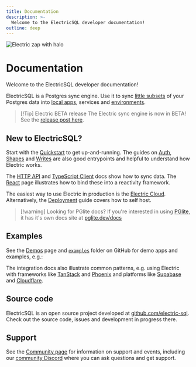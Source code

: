 ```yaml
---
title: Documentation
description: >-
  Welcome to the ElectricSQL developer documentation!
outline: deep
---
```


<script setup>
import { data as demosData } from '../data/demos.data.ts'
const { demos } = demosData

const linearlite = demos.find(x => x.link === '/demos/linearlite')
const notes = demos.find(x => x.link === '/demos/notes')
</script>

<p class="intro-zap-container">
  <img src="/img/home/zap-with-halo.svg"
      alt="Electric zap with halo"
      class="intro-zap"
  />
</p>

# Documentation

Welcome to the ElectricSQL developer documentation!

ElectricSQL is a Postgres sync engine. Use it to sync [little subsets](/docs/guides/shapes) of your Postgres data into [local apps](/use-cases/data-sync), services and [environments](/use-cases/dev-and-test).

> [!Tip] Electric BETA release
> The Electric sync engine is now in BETA! See the [release post here](/blog/2024/12/09/electric-beta-release).

## New to ElectricSQL?

Start with the [Quickstart](/docs/quickstart) to get up-and-running. The guides on [Auth](/docs/guides/auth), [Shapes](/docs/guides/shapes) and [Writes](/docs/guides/writes) are also good entrypoints and helpful to understand how Electric works.

The [HTTP API](/docs/api/http) and [TypeScript Client](/docs/api/clients/typescript) docs show how to sync data. The [React](/docs/integrations/react) page illustrates how to bind these into a reactivity framework.

The easiest way to use Electric in production is the [Electric Cloud](/product/cloud). Alternatively, the [Deployment](/docs/guides/deployment) guide covers how to self host.

> [!warning] Looking for PGlite docs?
> If you're interested in using [PGlite](/product/pglite), it has it's own docs site at [pglite.dev/docs](https://pglite.dev/docs)

## Examples

See the [Demos](/demos) page and [`examples`](https://github.com/electric-sql/electric/tree/main/examples) folder on GitHub for demo apps and examples, e.g.:

<div class="demos-grid">
  <DemoListing :demo="linearlite"/>
  <DemoListing :demo="notes"/>
</div>

The integration docs also illustrate common patterns, e.g. using Electric with frameworks like [TanStack](/docs/integrations/tanstack) and [Phoenix](/docs/integrations/phoenix) and platforms like [Supabase](/docs/integrations/supabase) and [Cloudflare](/docs/integrations/cloudflare).

## Source code

ElectricSQL is an open source project developed at [github.com/electric-sql](https://github.com/electric-sql). Check out the source code, issues and development in progress there.

## Support

See the [Community page](/about/community) for information on support and events, including our [community Discord](https://discord.electric-sql.com) where you can ask questions and get support.

